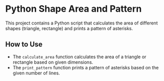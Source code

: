 # Python Shape Area and Pattern
This project contains a Python script that calculates the area of different shapes (triangle, rectangle) and prints a pattern of asterisks.

## How to Use
- The `calculate_area` function calculates the area of a triangle or rectangle based on given dimensions.
- The `print_pattern` function prints a pattern of asterisks based on the given number of lines.
